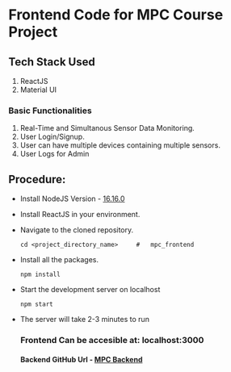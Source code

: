 # Frontend Code for MPC Course Project

## Tech Stack Used
1. ReactJS
2. Material UI

### Basic Functionalities
1. Real-Time and Simultanous Sensor Data Monitoring. 
2. User Login/Signup. 
3. User can have multiple devices containing multiple sensors.
4. User Logs for Admin

## Procedure:
- Install NodeJS Version - [16.16.0](https://nodejs.org/download/release/v16.16.0/)
- Install ReactJS in your environment.
- Navigate to the cloned repository.
    ```
    cd <project_directory_name>     #   mpc_frontend
    ```
- Install all the packages.
    ```
    npm install
    ```
- Start the development server on localhost
    ```
    npm start
    ```
- The server will take 2-3 minutes to run
   
  ### Frontend Can be accesible at: localhost:3000
  #### Backend GitHub Url - [MPC Backend](https://github.com/aryan0141/mpc_backend)
